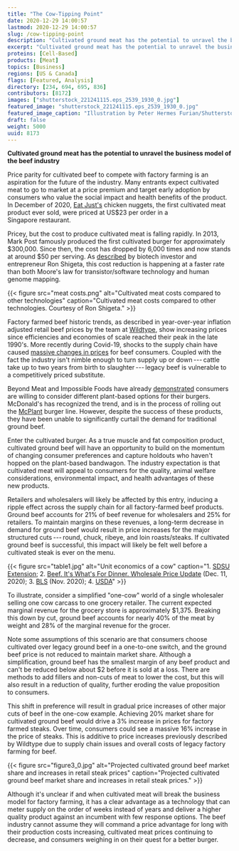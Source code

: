 ```yaml
---
title: "The Cow-Tipping Point"
date: 2020-12-29 14:00:57
lastmod: 2020-12-29 14:00:57
slug: /cow-tipping-point
description: "Cultivated ground meat has the potential to unravel the business model of the beef industry."
excerpt: "Cultivated ground meat has the potential to unravel the business model of the beef industry."
proteins: [Cell-Based]
products: [Meat]
topics: [Business]
regions: [US & Canada]
flags: [Featured, Analysis]
directory: [234, 694, 695, 836]
contributors: [8172]
images: ["shutterstock_221241115.eps_2539_1930_0.jpg"]
featured_image: "shutterstock_221241115.eps_2539_1930_0.jpg"
featured_image_caption: "Illustration by Peter Hermes Furian/Shutterstock.com"
draft: false
weight: 5000
uuid: 8173
---
```

**Cultivated ground meat has the potential to unravel the business model
of the beef industry**

Price parity for cultivated beef to compete with factory farming is an
aspiration for the future of the industry. Many entrants expect
cultivated meat to go to market at a price premium and target early
adoption by consumers who value the social impact and health benefits of
the product. In December of 2020, [Eat
Just's](https://www.cnbc.com/2020/12/18/singapore-restaurant-first-ever-to-serve-eat-just-lab-grown-chicken.html)
chicken nuggets, the first cultivated meat product ever sold, were
priced at US\$23 per order in a Singapore restaurant.

Pricey, but the cost to produce cultivated meat is falling rapidly. In
2013, Mark Post famously produced the first cultivated burger for
approximately \$300,000. Since then, the cost has dropped by 6,000 times
and now stands at around \$50 per serving. As
[described](https://rshigeta.medium.com/lab-grown-meat-is-scaling-like-the-internet-540893cbaf57)
by biotech investor and entrepreneur Ron Shigeta, this cost reduction is
happening at a faster rate than both Moore's law for transistor/software
technology and human genome mapping.

{{< figure src="meat costs.png" alt="Cultivated meat costs compared to other technologies" caption="Cultivated meat costs compared to other technologies. Courtesy of Ron Shigeta." >}}

Factory farmed beef historic trends, as described in year-over-year
inflation adjusted retail beef prices by the team at
[Wildtype](https://medium.com/@wild_type/wild-type-food-for-thought-67c3448f3129),
show increasing prices since efficiencies and economies of scale reached
their peak in the late 1990's. More recently during Covid-19, shocks to
the supply chain have caused [massive changes in
prices](https://www.politico.com/news/2020/05/25/meatpackers-prices-coronavirus-antitrust-275093)
for beef consumers. Coupled with the fact the industry isn't nimble
enough to turn supply up or down --- cattle take up to two years from
birth to slaughter --- legacy beef is vulnerable to a competitively
priced substitute.

Beyond Meat and Impossible Foods have already
[demonstrated](https://www.forbes.com/sites/andriacheng/2020/01/17/beyond-meat-is-the-biggest-beneficiary-in-the-growing-plant-based-meat-market-study/?sh=34db95dd1a53)
consumers are willing to consider different plant-based options for
their burgers. McDonald's has recognized the trend, and is in the
process of rolling out the
[McPlant](https://www.cnn.com/2020/11/09/business/mcdonalds-chicken-sandwich-delivery/index.html)
burger line. However, despite the success of these products, they have
been unable to significantly curtail the demand for traditional
ground beef.

Enter the cultivated burger. As a true muscle and fat composition
product, cultivated ground beef will have an opportunity to build on the
momentum of changing consumer preferences and capture holdouts who
haven't hopped on the plant-based bandwagon. The industry expectation is
that cultivated meat will appeal to consumers for the quality, animal
welfare considerations, environmental impact, and health advantages of
these new products.

Retailers and wholesalers will likely be affected by this entry,
inducing a ripple effect across the supply chain for all factory-farmed
beef products. Ground beef accounts for 21% of beef revenue for
wholesalers and 25% for retailers. To maintain margins on these
revenues, a long-term decrease in demand for ground beef would result in
price increases for the major structured cuts --- round, chuck, ribeye,
and loin roasts/steaks. If cultivated ground beef is successful, this
impact will likely be felt well before a cultivated steak is ever on
the menu.

{{< figure src="table1.jpg" alt="Unit economics of a cow" caption="1. [SDSU Extension](https://extension.sdstate.edu/how-much-meat-can-you-expect-fed-steer); 2. [Beef. It's What's For Dinner. Wholesale Price Update](https://www.beefitswhatsfordinner.com/resources/wholesale-price-update) (Dec. 11, 2020); 3. [BLS](https://www.bls.gov/regions/mid-atlantic/data/averageretailfoodandenergyprices_usandmidwest_table.htm) (Nov. 2020); 4. [USDA](https://www.ams.usda.gov/mnreports/lswbfrtl.pdf)" >}}

To illustrate, consider a simplified "one-cow" world of a single
wholesaler selling one cow carcass to one grocery retailer. The current
expected marginal revenue for the grocery store is approximately
$1,375. Breaking this down by cut, ground beef accounts for nearly 40%
of the meat by weight and 28% of the marginal revenue for the grocer.

Note some assumptions of this scenario are that consumers choose
cultivated over legacy ground beef in a one-to-one switch, and the
ground beef price is not reduced to maintain market share. Although a
simplification, ground beef has the smallest margin of any beef product
and can't be reduced below about \$2 before it is sold at a loss. There
are methods to add fillers and non-cuts of meat to lower the cost, but
this will also result in a reduction of quality, further eroding the
value proposition to consumers.

This shift in preference will result in gradual price increases of other
major cuts of beef in the one-cow example. Achieving 20% market share
for cultivated ground beef would drive a 3% increase in prices for
factory farmed steaks. Over time, consumers could see a massive 16%
increase in the price of steaks. This is additive to price increases
previously described by Wildtype due to supply chain issues and overall
costs of legacy factory farming for beef.

{{< figure src="figure3_0.jpg" alt="Projected cultivated ground beef market share and increases in retail steak prices" caption="Projected cultivated ground beef market share and increases in retail steak prices." >}}

Although it's unclear if and when cultivated meat will break the
business model for factory farming, it has a clear advantage as a
technology that can meter supply on the order of weeks instead of years
and deliver a higher quality product against an incumbent with few
response options. The beef industry cannot assume they will command a
price advantage for long with their production costs increasing,
cultivated meat prices continuing to decrease, and consumers weighing in
on their quest for a better burger.
